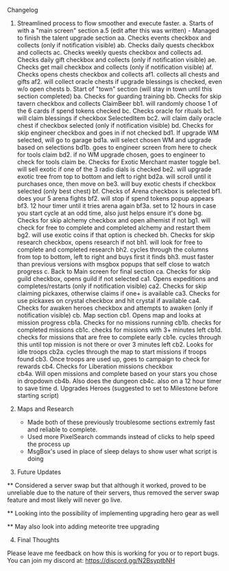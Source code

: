 Changelog

1. Streamlined process to flow smoother and execute faster.
    a. Starts of with a "main screen" section
        a.5 (edit after this was written) - Managed to finish the talent upgrade section
        aa. Checks events checkbox and collects (only if notification visible)
        ab. Checks daily quests checkbox and collects
        ac. Checks weekly quests checkbox and collects
        ad. Checks daily gift checkbox and collects (only if notification visible)
        ae. Checks get mail checkbox and collects (only if notification visible)
        af. Checks opens chests checkbox and collects
            af1. collects all chests and gifts
            af2. will collect oracle chests if upgrade blessings is checked, even w/o open chests
    b. Start of "town" section (will stay in town until this section completed)
        ba. Checks for guarding training
        bb. Checks for skip tavern checkbox and collects ClaimBeer
            bb1. will randomly choose 1 of the 6 cards if spend tokens checked
        bc. Checks oracle for rituals
            bc1. will claim blessings if checkbox SelectedItem
            bc2. will claim daily oracle chest if checkbox selected (only if notification visible)
        bd. Checks for skip engineer checkbox and goes in if not checked
            bd1. If upgrade WM selected, will go to garage
                bd1a. will select chosen WM and upgrade based on selections
                bd1b. goes to engineer screen from here to check for tools claim
            bd2. if no WM upgrade chosen, goes to engineer to check for tools claim
        be. Checks for Exotic Merchant master toggle
            be1. will sell exotic if one of the 3 radio dials is checked
            be2. will upgrade exotic tree from top to bottom and left to right
                bd2a. will scroll until it purchases once, then move on
            be3. will buy exotic chests if checkbox selected (only best chest)
        bf. Checks of Arena checkbox is selected
            bf1. does your 5 arena fights
            bf2. will stop if spend tokens popup appears
            bf3. 12 hour timer until it tries arena again
                bf3a. set to 12 hours in case you start cycle at an odd time, also just helps ensure it's done
        bg. Checks for skip alchemy checkbox and open alhemist if not
            bg1. will check for free to complete and completed alchemy and restart them
            bg2. will use exotic coins if that option is checked
        bh. Checks for skip research checkbox, opens research if not
            bh1. will look for free to complete and completed research
            bh2. cycles through the columns from top to bottom, left to right and buys first it finds
            bh3. must faster than previous versions with msgbox popups that self close to watch progress
    c. Back to Main screen for final section
        ca. Checks for skip guild checkbox, opens guild if not selected
            ca1. Opens expeditions and completes/restarts (only if notification visible)
            ca2. Checks for skip claiming pickaxes, otherwise claims if one+ is available
            ca3. Checks for use pickaxes on crystal checkbox and hit crystal if available
            ca4. Checks for awaken heroes checkbox and attempts to awaken (only if notification visible)
        cb. Map section
            cb1. Opens map and looks at mission progress
                cb1a. Checks for no missions running
                cb1b. checks for completed missions
                cb1c. checks for missions with 3+ minutes left
                cb1d. checks for missions that are free to complete early
                cb1e. cycles through this until top mission is not there or over 3 minutes left
            cb2. Looks for idle troops
                cb2a. cycles through the map to start missions if troops found
            cb3. Once troops are used up, goes to campaign to check for rewards
            cb4. Checks for Liberation missions checkbox   
                cb4a. Will open missions and complete based on your stars you chose in dropdown
                cb4b. Also does the dungeon
                cb4c. also on a 12 hour timer to save time
    d. Upgrades Heroes (suggested to set to Milestone before starting script)

2. Maps and Research
    * Made both of these previously troublesome sections extremly fast and reliable to complete.
    * Used more PixelSearch commands instead of clicks to help speed the process up
    * MsgBox's used in place of sleep delays to show user what script is doing


3. Future Updates

** Considered a server swap but that although it worked, proved to be unreliable due to the nature of their servers, thus removed the server swap feature and most likely will never go live.

** Looking into the possibility of implementing upgrading hero gear as well

** May also look into adding meteorite tree upgrading

4. Final Thoughts

Please leave me feedback on how this is working for you or to report bugs. You can join my discord at: https://discord.gg/N2BsyptbNH
